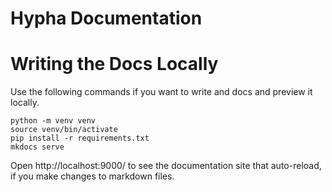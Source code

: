 # Hypha Documentation


# Writing the Docs Locally

Use the following commands if you want to write and docs and preview it locally.

```shell
python -m venv venv
source venv/bin/activate
pip install -r requirements.txt
mkdocs serve
```

Open http://localhost:9000/ to see the documentation site that auto-reload, if you make changes to markdown files.
